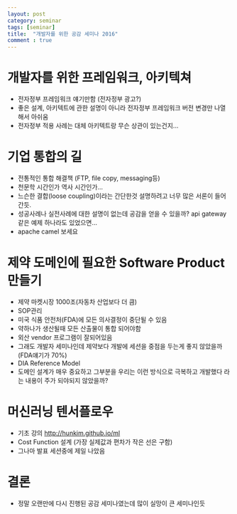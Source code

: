 ```yaml
---
layout: post
category: seminar
tags: [seminar]
title:  "개발자를 위한 공감 세미나 2016"
comment : true
---
```

# 개발자를 위한 프레임워크, 아키텍쳐
- 전자정부 프레임워크 얘기만함 (전자정부 광고?)
- 좋은 설계, 아키텍트에 관한 설명이 아니라 전자정부 프레임워크 버전 변경만 나열해서 아쉬움
- 전자정부 적용 사례는 대체 아키텍트랑 무슨 상관이 있는건지...


# 기업 통합의 길
- 전통적인 통합 해결책 (FTP, file copy, messaging등)
- 천문학 시간인가 역사 시간인가...
- 느슨한 결합(loose coupling)이라는 간단한것 설명하려고 너무 많은 서론이 들어간듯.
- 성공사례나 실전사례에 대한 설명이 없는데 공감을 얻을 수 있을까? api gateway 같은 예제 하나라도 있었으면...
- apache camel 보세요


# 제약 도메인에 필요한 Software Product 만들기
- 제약 마켓시장 1000조(자동차 산업보다 더 큼)
- SOP관리
- 미국 식품 안전처(FDA)에 모든 의사결정이 중단될 수 있음
- 약하나가 생산될때 모든 산출물이 통합 되어야함
- 외산 vendor 프로그램이 잘되어있음
- 그래도 개발자 세미나인데 제약보다 개발에 세션을 중점을 두는게 좋지 않았을까 (FDA얘기가 70%)
- DIA Reference Model
- 도메인 설계가 매우 중요하고 그부분을 우리는 이런 방식으로 극복하고 개발했다 라는 내용이 주가 되야되지 않았을까?

# 머신러닝 텐서플로우
- 기초 강의 http://hunkim.github.io/ml
- Cost Function 설계 (가장 실제값과 편차가 작은 선은 구함)
- 그나마 발표 세션중에 제일 나았음


# 결론
- 정말 오랜만에 다시 진행된 공감 세미나였는데 많이 실망이 큰 세미나인듯